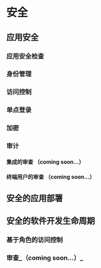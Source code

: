 # 安全

## 应用安全

### 应用安全检查&#x20;

### 身份管理&#x20;

### 访问控制&#x20;

### 单点登录&#x20;

### 加密&#x20;

### 审计&#x20;

#### 集成的审查 （coming soon...）&#x20;

#### 终端用户的审查 （coming soon...）

## 安全的应用部署

## 安全的软件开发生命周期

### 基于角色的访问控制

### 审查_（coming soon...）_
